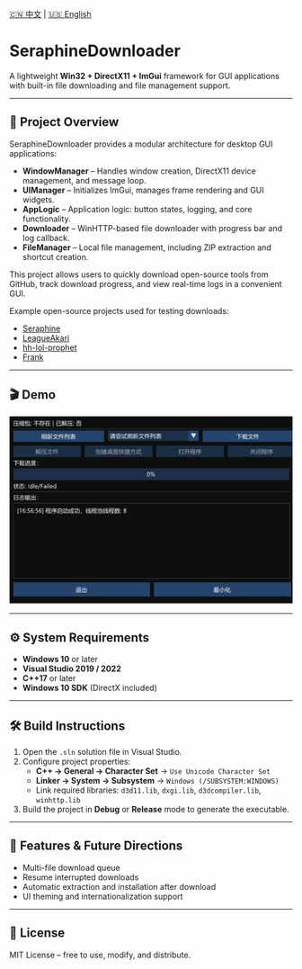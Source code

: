 [🇨🇳 中文](README.zh-CN.md) | [🇺🇸 English](README.md)

# SeraphineDownloader

A lightweight **Win32 + DirectX11 + ImGui** framework for GUI applications with built-in file downloading and file management support.

---

## 📌 Project Overview

SeraphineDownloader provides a modular architecture for desktop GUI applications:

- **WindowManager** – Handles window creation, DirectX11 device management, and message loop.  
- **UIManager** – Initializes ImGui, manages frame rendering and GUI widgets.  
- **AppLogic** – Application logic: button states, logging, and core functionality.  
- **Downloader** – WinHTTP-based file downloader with progress bar and log callback.  
- **FileManager** – Local file management, including ZIP extraction and shortcut creation.  

This project allows users to quickly download open-source tools from GitHub, track download progress, and view real-time logs in a convenient GUI.

Example open-source projects used for testing downloads:  

- [Seraphine](https://github.com/Zzaphkiel/Seraphine)  
- [LeagueAkari](https://github.com/LeagueAkari/LeagueAkari)  
- [hh-lol-prophet](https://github.com/real-web-world/hh-lol-prophet)  
- [Frank](https://github.com/Java-S12138/frank)  

---

## 🎬 Demo

![Demo](docs/f1.gif)

---

## ⚙️ System Requirements

- **Windows 10** or later  
- **Visual Studio 2019 / 2022**  
- **C++17** or later  
- **Windows 10 SDK** (DirectX included)

---

## 🛠️ Build Instructions

1. Open the `.sln` solution file in Visual Studio.  
2. Configure project properties:  
   - **C++ → General → Character Set** → `Use Unicode Character Set`  
   - **Linker → System → Subsystem** → `Windows (/SUBSYSTEM:WINDOWS)`  
   - Link required libraries: `d3d11.lib`, `dxgi.lib`, `d3dcompiler.lib`, `winhttp.lib`  
3. Build the project in **Debug** or **Release** mode to generate the executable.

---

## 🚀 Features & Future Directions

- Multi-file download queue  
- Resume interrupted downloads  
- Automatic extraction and installation after download  
- UI theming and internationalization support  

---

## 📄 License

MIT License – free to use, modify, and distribute.
